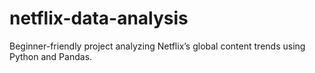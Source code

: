 # netflix-data-analysis
Beginner-friendly project analyzing Netflix’s global content trends using Python and Pandas.
